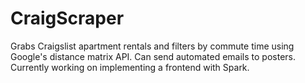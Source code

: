 # CraigScraper
Grabs Craigslist apartment rentals and filters by 
commute time using Google's distance matrix API. Can send automated emails 
to posters. Currently working on implementing a frontend with Spark.
